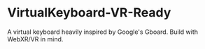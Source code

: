 # VirtualKeyboard-VR-Ready
A virtual keyboard heavily inspired by Google's Gboard. Build with WebXR/VR in mind.
